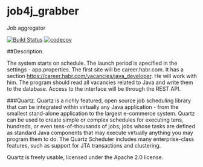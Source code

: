 # job4j_grabber
Job aggregator

[![Build Status](https://app.travis-ci.com/anton415/job4j_grabber.svg?branch=main)](https://app.travis-ci.com/anton415/job4j_grabber)
[![codecov](https://codecov.io/gh/anton415/job4j_grabber/branch/main/graph/badge.svg?token=NVPARHNG2R)](https://codecov.io/gh/anton415/job4j_grabber)

##Description.

The system starts on schedule. The launch period is specified in the settings - app.properties.
The first site will be career.habr.com. It has a section https://career.habr.com/vacancies/java_developer.
He will work with him. The program should read all vacancies related to Java and write them to the database.
Access to the interface will be through the REST API.

###Quartz.
Quartz is a richly featured, open source job scheduling library that can be integrated within 
virtually any Java application - from the smallest stand-alone application to the largest 
e-commerce system. Quartz can be used to create simple or complex schedules for executing tens, 
hundreds, or even tens-of-thousands of jobs; jobs whose tasks are defined as standard Java 
components that may execute virtually anything you may program them to do. The Quartz Scheduler 
includes many enterprise-class features, such as support for JTA transactions and clustering.

Quartz is freely usable, licensed under the Apache 2.0 license.